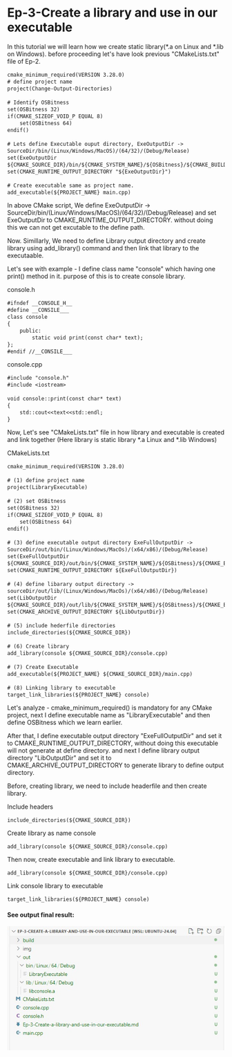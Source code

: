 # Ep-3-Create a library and use in our executable

In this tutorial we will learn how we create static library(*.a on Linux and *.lib on Windows). before proceeding let's have look previous "CMakeLists.txt" file of Ep-2. 

~~~
cmake_minimum_required(VERSION 3.28.0)
# define project name
project(Change-Output-Directories)

# Identify OSBitness
set(OSBitness 32)
if(CMAKE_SIZEOF_VOID_P EQUAL 8)
    set(OSBitness 64)
endif()

# Lets define Executable ouput directory, ExeOutputDir -> SourceDir/bin/(Linux/Windows/MacOS)/(64/32)/(Debug/Release)
set(ExeOutputDir ${CMAKE_SOURCE_DIR}/bin/${CMAKE_SYSTEM_NAME}/${OSBitness}/${CMAKE_BUILD_TYPE})
set(CMAKE_RUNTIME_OUTPUT_DIRECTORY "${ExeOutputDir}")

# Create executable same as project name.
add_executable(${PROJECT_NAME} main.cpp)
~~~

In above CMake script, We define ExeOutputDir -> SourceDir/bin/(Linux/Windows/MacOS)/(64/32)/(Debug/Release) and set ExeOutputDir to CMAKE_RUNTIME_OUTPUT_DIRECTORY. without doing this we can not get excutable to the define path. 

Now. Simillarly, We need to define Library output directory and create library using add_library() command and then link that library to the executaable. 

Let's see with example - I define class name "console" which having one print() method in it. purpose of this is to create console library. 

console.h
~~~
#ifndef __CONSOLE_H__
#define __CONSILE___
class console
{
    public:
        static void print(const char* text);
};
#endif //__CONSILE___
~~~
console.cpp
~~~
#include "console.h"
#include <iostream>

void console::print(const char* text)
{
    std::cout<<text<<std::endl;
}
~~~

Now, Let's see "CMakeLists.txt" file in how library and executable is created and link together (Here library is static library *.a Linux and *.lib Windows)

CMakeLists.txt
~~~
cmake_minimum_required(VERSION 3.28.0)

# (1) define project name
project(LibraryExecutable)

# (2) set OSBitness
set(OSBitness 32)
if(CMAKE_SIZEOF_VOID_P EQUAL 8)
    set(OSBitness 64)
endif()

# (3) define executable output directory ExeFullOutputDir -> SourceDir/out/bin/(Linux/Windows/MacOs)/(x64/x86)/(Debug/Release)
set(ExeFullOutputDir ${CMAKE_SOURCE_DIR}/out/bin/${CMAKE_SYSTEM_NAME}/${OSBitness}/${CMAKE_BUILD_TYPE})
set(CMAKE_RUNTIME_OUTPUT_DIRECTORY ${ExeFullOutputDir})

# (4) define libarary output directory -> sourceDir/out/lib/(Linux/Windows/MacOs)/(x64/x86)/(Debug/Release)
set(LibOutputDir ${CMAKE_SOURCE_DIR}/out/lib/${CMAKE_SYSTEM_NAME}/${OSBitness}/${CMAKE_BUILD_TYPE})
set(CMAKE_ARCHIVE_OUTPUT_DIRECTORY ${LibOutputDir})

# (5) include hederfile directories
include_directories(${CMAKE_SOURCE_DIR})

# (6) Create library 
add_library(console ${CMAKE_SOURCE_DIR}/console.cpp)

# (7) Create Executable 
add_executable(${PROJECT_NAME} ${CMAKE_SOURCE_DIR}/main.cpp)

# (8) Linking library to executable
target_link_libraries(${PROJECT_NAME} console)
~~~

Let's analyze - cmake_minimum_required() is mandatory for any CMake project, next I define executable name as "LibraryExecutable" and then define OSBitness which we learn earlier. 

After that, I define executable output directory "ExeFullOutputDir" and set it to CMAKE_RUNTIME_OUTPUT_DIRECTORY, without doing this executable will not generate at define directory. and next I define library output directory "LibOutputDir" and set it to CMAKE_ARCHIVE_OUTPUT_DIRECTORY to generate library to define output directory. 

Before, creating library, we need to include headerfile and then create library.


Include headers
~~~
include_directories(${CMAKE_SOURCE_DIR})
~~~

Create library as name console
~~~
add_library(console ${CMAKE_SOURCE_DIR}/console.cpp)
~~~

Then now, create executable and link library to executable.

~~~
add_library(console ${CMAKE_SOURCE_DIR}/console.cpp)
~~~

Link console library to executable

~~~
target_link_libraries(${PROJECT_NAME} console)
~~~

#### See output final result:
![See output final result](img/outputResult.jpg)